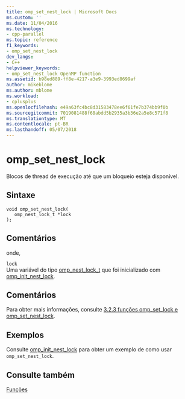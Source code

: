 ```yaml
---
title: omp_set_nest_lock | Microsoft Docs
ms.custom: ''
ms.date: 11/04/2016
ms.technology:
- cpp-parallel
ms.topic: reference
f1_keywords:
- omp_set_nest_lock
dev_langs:
- C++
helpviewer_keywords:
- omp_set_nest_lock OpenMP function
ms.assetid: b98ed889-ff8e-4217-a3e9-3993ed8699af
author: mikeblome
ms.author: mblome
ms.workload:
- cplusplus
ms.openlocfilehash: e49a63fc4bc8d31583478ee6f61fe7b374bb9f0b
ms.sourcegitcommit: 7019081488f68abdd5b2935a3b36e2a5e8c571f8
ms.translationtype: MT
ms.contentlocale: pt-BR
ms.lasthandoff: 05/07/2018
---
```

# <a name="ompsetnestlock"></a>omp_set_nest_lock
Blocos de thread de execução até que um bloqueio esteja disponível.  
  
## <a name="syntax"></a>Sintaxe  
  
```  
void omp_set_nest_lock(  
   omp_nest_lock_t *lock  
);  
```  
  
## <a name="remarks"></a>Comentários  
 onde,  
  
 `lock`  
 Uma variável do tipo [omp_nest_lock_t](../../../parallel/openmp/reference/omp-nest-lock-t.md) que foi inicializado com [omp_init_nest_lock](../../../parallel/openmp/reference/omp-init-nest-lock.md).  
  
## <a name="remarks"></a>Comentários  
 Para obter mais informações, consulte [3.2.3 funções omp_set_lock e omp_set_nest_lock](../../../parallel/openmp/3-2-3-omp-set-lock-and-omp-set-nest-lock-functions.md).  
  
## <a name="examples"></a>Exemplos  
 Consulte [omp_init_nest_lock](../../../parallel/openmp/reference/omp-init-nest-lock.md) para obter um exemplo de como usar `omp_set_nest_lock`.  
  
## <a name="see-also"></a>Consulte também  
 [Funções](../../../parallel/openmp/reference/openmp-functions.md)